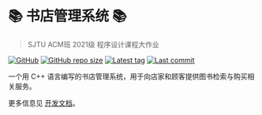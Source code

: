 # 📚 书店管理系统 📚

> SJTU ACM班 2021级 程序设计课程大作业

[![GitHub](https://img.shields.io/github/license/1024th/Bookstore-2021)](https://www.gnu.org/licenses/gpl-3.0.html)
[![GitHub repo size](https://img.shields.io/github/repo-size/1024th/Bookstore-2021)](https://github.com/1024th/Bookstore-2021/archive/refs/heads/main.zip)
[![Latest tag](https://img.shields.io/github/v/tag/1024th/Bookstore-2021)](https://github.com/1024th/Bookstore-2021/tags)
[![Last commit](https://img.shields.io/github/last-commit/1024th/Bookstore-2021)](https://github.com/1024th/Bookstore-2021/commits/)


一个用 C++ 语言编写的书店管理系统，用于向店家和顾客提供图书检索与购买相关服务。

更多信息见 [开发文档](图书管理系统.md)。
